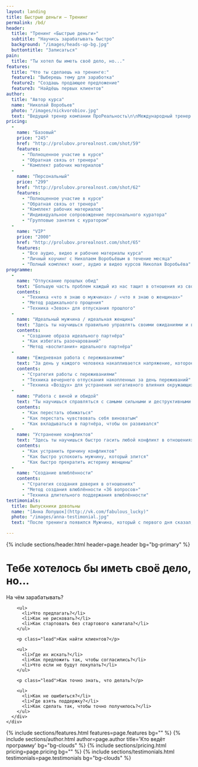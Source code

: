 ```yaml
---
layout: landing
title: Быстрые деньги — Тренинг
permalink: /bd/
header: 
  title: "Тренинг «Быстрые деньги»"
  subtitle: "Научись зарабатывать быстро"
  background: "/images/heads-up-bg.jpg"
  buttontitle: "Записаться"
pain:
  title: "Ты хотел бы иметь своё дело, но..."
features: 
  title: "Что ты сделаешь на тренинге:"
  feature1: "Выберешь тему для заработка"
  feature2: "Создашь продающее предложение"
  feature3: "Найдёшь первых клиентов"
author: 
  title: "Автор курса"
  name: "Николай Воробьев"
  photo: "/images/nickvorobiov.jpg"
  text: "Ведущий тренер компании ПроРеальность\n\nМеждународный тренер и коуч с 12-летним опытом\n\nВедущий шоу «ПроЛюбовь» на телеканале 1+1\n\nАвтор книги «Реальная Любовь» и 15 тренингов\n\nПровёл мастер-классы по отношениям в 7 городах от Праги до Алма-Аты"
pricing: 
  - 
    name: "Базовый"
    price: "245"
    href: "http://prolubov.prorealnost.com/shot/59"
    features: 
      - "Полноценное участие в курсе"
      - "Обратная связь от тренера"
      - "Комплект рабочих материалов"
  - 
    name: "Персональный"
    price: "299"
    href: "http://prolubov.prorealnost.com/shot/62"
    features: 
      - "Полноценное участие в курсе"
      - "Обратная связь от тренера"
      - "Комплект рабочих материалов"
      - "Индивидуальное сопровождение персонального куратора"
      - "Групповые занятия с куратором"
  - 
    name: "VIP"
    price: "2000"
    href: "http://prolubov.prorealnost.com/shot/65"
    features: 
      - "Все аудио, видео и рабочие материалы курса"
      - "Личный коучинг с Николаем Воробьёвым в течение месяца"
      - "Полный комплект книг, аудио и видео курсов Николая Воробьёва"
programme: 
  - 
    name: "Отпускание прошлых обид"
    text: "Большую часть проблем каждый из нас тащит в отношения из своего прошлого. Первый шаг на пути к успешным отношениям — исцеление собственных ран, полученных ранее."
    contents: 
      - "Техника «что я знаю о мужчинах» / «что я знаю о женщинах»"
      - "Метод радикального прощения"
      - "Техника «Зевок» для отпускания прошлого"
  - 
    name: "Идеальный мужчина / идеальная женщина"
    text: "Здесь ты научишься правильно управлять своими ожиданиями и выстраивать рамки для своего партнёра, в которых он будет становиться для тебя всё лучше."
    contents: 
      - "Создание образа идеального партнёра"
      - "Как избегать разочарований"
      - "Метод «воспитания» идеального партнёра"
  - 
    name: "Ежедневная работа с переживаниями"
    text: "За день у каждого человека накапливается напряжение, которое необходимо отпустить, чтобы оно не было выплеснуто на партнёра и не спровоцировало конфликт."
    contents: 
      - "Стратегия работы с переживаниями"
      - "Техника вечернего отпускания накопленных за день переживаний"
      - "Техника «Воздух» для устранения негативного влияния окружающих"
  - 
    name: "Работа с виной и обидой"
    text: "Ты научишься справляться с самыми сильными и деструктивными чувствами, которые мешают строить отношения."
    contents: 
      - "Как перестать обижаться"
      - "Как перестать чувствовать себя виноватым"
      - "Как вкладываться в партнёра, чтобы он развивался"
  - 
    name: "Устранение конфликтов"
    text: "Здесь ты научишься быстро гасить любой конфликт в отношениях на любой стадии."
    contents: 
      - "Как устранить причину конфликтов"
      - "Как быстро успокоить мужчину, который злится"
      - "Как быстро прекратить истерику женщины"
  - 
    name: "Создание влюблённости"
    contents: 
      - "Стратегия создания доверия в отношениях"
      - "Метод создания влюблённости «36 вопросов»"
      - "Техника длительного поддержания влюблённости"
testimonials:
  title: Выпускники довольны
  name: "[Анна Лопушок](http://vk.com/fabulous_lucky)"
  photo: "/images/anna-testimonial.jpg"
  text: "После тренинга появился Мужчина, который с первого дня сказал, что я классная :) Поэтому советую пройти тренинг тем, кто хочет уметь строить Глубокие отношения!"

---
```


{% include sections/header.html header=page.header bg="bg-primary" %}

<div class="section bg-clouds">
  <div class="container">
    <div class="row">
      <div class="col-sm-6 col-md-4">
        <h1>Тебе хотелось бы иметь своё дело, но...</h1>
      </div>
      <div class="col-sm-6 col-md-7 col-md-offset-1">
        <p class="lead">На чём зарабатывать?</p>

        <ul>
          <li>Что предлагать?</li>
          <li>Как не рисковать?</li>
          <li>Как стартовать без стартового капитала?</li>
        </ul>

        <p class="lead">Как найти клиентов?</p>

        <ul>
          <li>Где их искать?</li>
          <li>Как предложить так, чтобы согласились?</li>
          <li>Что если не будут покупать?</li>
        </ul>

        <p class="lead">Как точно знать, что делать?</p>

        <ul>
          <li>Как не ошибиться?</li>
          <li>Где взять поддержку?</li>
          <li>Как сделать так, чтобы точно получилось?</li>
        </ul>
      </div>
    </div>
  </div>
</div>

{% include sections/features.html features=page.features bg="" %}
{% include sections/author.html author=page.author title='Кто ведёт программу' bg="bg-clouds" %}
<a id="pricing"></a>
{% include sections/pricing.html pricing=page.pricing bg="" %}
{% include sections/testimonials.html testimonials=page.testimonials bg="bg-clouds" %}
